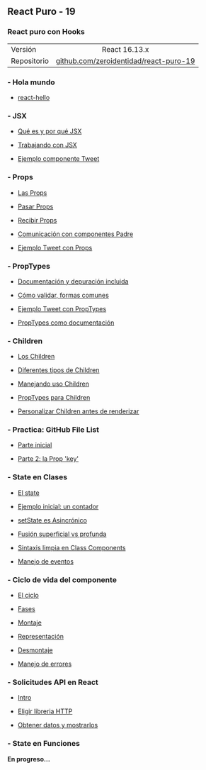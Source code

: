 ## React Puro - 19

### React puro con Hooks

|          |               |
|----------|:-------------:|
| Versión  | React 16.13.x |
| Repositorio | [github.com/zeroidentidad/react-puro-19](https://github.com/zeroidentidad/react-puro-19) |

### - Hola mundo

- [react-hello](./1-hola_mundo/holamundo.md)

### - JSX

- [Qué es y por qué JSX](./2-jsx/jsx.md)

- [Trabajando con JSX](./2-jsx/trabajando_jsx.md)

- [Ejemplo componente Tweet](./2-jsx/tweet.md)

### - Props

- [Las Props](./3-props/props.md) 

- [Pasar Props](./3-props/pasar_props.md) 

- [Recibir Props](./3-props/recibir_props.md) 

- [Comunicación con componentes Padre](./3-props/comunicacion_componente_padre.md)

- [Ejemplo Tweet con Props](./3-props/tweet_props.md)

### - PropTypes

- [Documentación y depuración incluida](./4-proptypes/doc_debug_incluida.md)

- [Cómo validar, formas comunes](./4-proptypes/formas_validar.md)

- [Ejemplo Tweet con PropTypes](./4-proptypes/tweet_proptypes.md)

- [PropTypes como documentación](./4-proptypes/doc_proptypes.md)

### - Children

- [Los Children](./5-children/children.md)

- [Diferentes tipos de Children](./5-children/tipos_children.md)

- [Manejando uso Children](./5-children/manejo_children.md)

- [PropTypes para Children](./5-children/proptypes_children.md)

- [Personalizar Children antes de renderizar](./5-children/personalizar_children.md)

### - Practica: GitHub File List

- [Parte inicial](./6-github-file-list/parte_1.md)

- [Parte 2: la Prop 'key'](./6-github-file-list/parte_2.md)

### - State en Clases

- [El state](./7-state-en-clases/state.md)

- [Ejemplo inicial: un contador](./7-state-en-clases/ejemplo_contador.md)

- [setState es Asincrónico](./7-state-en-clases/setstate_asincrono.md)

- [Fusión superficial vs profunda](./7-state-en-clases/fusion_superficial_profunda.md)

- [Sintaxis limpia en Class Components](./7-state-en-clases/sintaxis_limpia_class_components.md)

- [Manejo de eventos](./7-state-en-clases/manejo_eventos.md)

### - Ciclo de vida del componente

- [El ciclo](./8-ciclo-vida-componente/ciclo.md)

- [Fases](./8-ciclo-vida-componente/fases.md)

- [Montaje](./8-ciclo-vida-componente/montaje.md)

- [Representación](./8-ciclo-vida-componente/representacion.md)

- [Desmontaje](./8-ciclo-vida-componente/desmontaje.md)

- [Manejo de errores](./8-ciclo-vida-componente/manejo_errores.md)

### - Solicitudes API en React

- [Intro](./9-requests-api/intro.md)

- [Eligir libreria HTTP](./9-requests-api/libreria_http.md)

- [Obtener datos y mostrarlos](./9-requests-api/obtener_mostrar_datos.md)

### - State en Funciones

**En progreso...**
